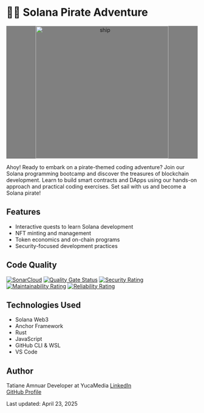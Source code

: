 # 🏴‍☠️ Solana Pirate Adventure

<p width="full" margin="auto" align="center" style = "background:gray"><img src="https://raw.githubusercontent.com/solana-developers/pirate-bootcamp/main/assets/ship-fire-1.png" alt="ship" width="350" margin="auto" align="center" bg="white"/></p>

Ahoy! Ready to embark on a pirate-themed coding adventure? Join our Solana programming bootcamp and discover the treasures of blockchain development. Learn to build smart contracts and DApps using our hands-on approach and practical coding exercises. Set sail with us and become a Solana pirate!

## Features
- Interactive quests to learn Solana development
- NFT minting and management
- Token economics and on-chain programs
- Security-focused development practices

## Code Quality
[![SonarCloud](https://sonarcloud.io/images/project_badges/sonarcloud-white.svg)](https://sonarcloud.io/summary/new_code?id=YuccaMedia_Solana_Pirate_Adventure)
[![Quality Gate Status](https://sonarcloud.io/api/project_badges/measure?project=YuccaMedia_Solana_Pirate_Adventure&metric=alert_status)](https://sonarcloud.io/summary/new_code?id=YuccaMedia_Solana_Pirate_Adventure)
[![Security Rating](https://sonarcloud.io/api/project_badges/measure?project=YuccaMedia_Solana_Pirate_Adventure&metric=security_rating)](https://sonarcloud.io/summary/new_code?id=YuccaMedia_Solana_Pirate_Adventure)
[![Maintainability Rating](https://sonarcloud.io/api/project_badges/measure?project=YuccaMedia_Solana_Pirate_Adventure&metric=sqale_rating)](https://sonarcloud.io/summary/new_code?id=YuccaMedia_Solana_Pirate_Adventure)
[![Reliability Rating](https://sonarcloud.io/api/project_badges/measure?project=YuccaMedia_Solana_Pirate_Adventure&metric=reliability_rating)](https://sonarcloud.io/summary/new_code?id=YuccaMedia_Solana_Pirate_Adventure)

## Technologies Used
- Solana Web3
- Anchor Framework
- Rust
- JavaScript
- GitHub CLI & WSL
- VS Code

## Author
Tatiane Amnuar
Developer at YucaMedia
[LinkedIn](https://www.linkedin.com/in/tatianeamnuar)  
[GitHub Profile](https://github.com/YuccaMedia)

Last updated: April 23, 2025 